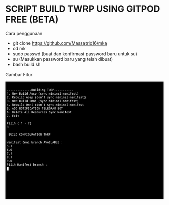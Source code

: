 # SCRIPT BUILD TWRP USING GITPOD FREE (BETA)

Cara penggunaan
- git clone https://github.com/Massatrio16/mka
- cd mk
- sudo passwd (buat dan konfirmasi password baru untuk su)
- su (Masukkan password baru yang telah dibuat)
- bash build.sh



Gambar Fitur

![Image alt](https://github.com/Massatrio16/mk/blob/main/Screenshot_20240630-195634_1.jpg)


